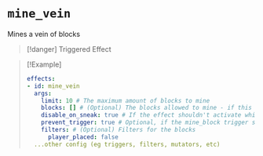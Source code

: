 # `mine_vein`

Mines a vein of blocks

> [!danger] Triggered Effect

> [!Example]
> ```yaml
> effects:
> - id: mine_vein
>   args:
>     limit: 10 # The maximum amount of blocks to mine
>     blocks: [] # (Optional) The blocks allowed to mine - if this is not specified, only blocks of the same type as the first block will be mined.
>     disable_on_sneak: true # If the effect shouldn't activate while sneaking
>     prevent_trigger: true # Optional, if the mine_block trigger should not be called from this
>     filters: # (Optional) Filters for the blocks
>       player_placed: false
>   ...other config (eg triggers, filters, mutators, etc)
> ```
